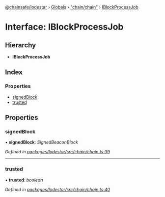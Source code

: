 [@chainsafe/lodestar](../README.md) › [Globals](../globals.md) › ["chain/chain"](../modules/_chain_chain_.md) › [IBlockProcessJob](_chain_chain_.iblockprocessjob.md)

# Interface: IBlockProcessJob

## Hierarchy

* **IBlockProcessJob**

## Index

### Properties

* [signedBlock](_chain_chain_.iblockprocessjob.md#signedblock)
* [trusted](_chain_chain_.iblockprocessjob.md#trusted)

## Properties

###  signedBlock

• **signedBlock**: *SignedBeaconBlock*

*Defined in [packages/lodestar/src/chain/chain.ts:39](https://github.com/ChainSafe/lodestar/blob/b5860cf/packages/lodestar/src/chain/chain.ts#L39)*

___

###  trusted

• **trusted**: *boolean*

*Defined in [packages/lodestar/src/chain/chain.ts:40](https://github.com/ChainSafe/lodestar/blob/b5860cf/packages/lodestar/src/chain/chain.ts#L40)*
